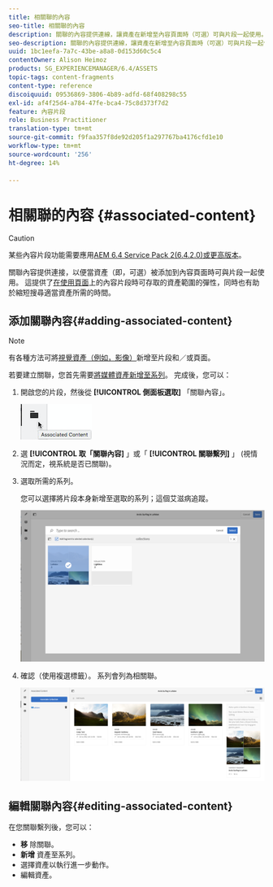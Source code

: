 ```yaml
---
title: 相關聯的內容
seo-title: 相關聯的內容
description: 關聯的內容提供連線，讓資產在新增至內容頁面時（可選）可與片段一起使用。
seo-description: 關聯的內容提供連線，讓資產在新增至內容頁面時（可選）可與片段一起使用。
uuid: 1bc1eefa-7a7c-43be-a8a8-0d153d60c5c4
contentOwner: Alison Heimoz
products: SG_EXPERIENCEMANAGER/6.4/ASSETS
topic-tags: content-fragments
content-type: reference
discoiquuid: 09536869-3806-4b89-adfd-68f408298c55
exl-id: af4f25d4-a784-47fe-bca4-75c8d373f7d2
feature: 內容片段
role: Business Practitioner
translation-type: tm+mt
source-git-commit: f9faa357f8de92d205f1a297767ba4176cfd1e10
workflow-type: tm+mt
source-wordcount: '256'
ht-degree: 14%

---
```


# 相關聯的內容 {#associated-content}

>[!CAUTION]
>
>某些內容片段功能需要應用[AEM 6.4 Service Pack 2(6.4.2.0)或更高版本](/help/release-notes/sp-release-notes.md)。

關聯內容提供連接，以便當資產（即，可選）被添加到內容頁面時可與片段一起使用。 這提供了[在使用頁面](/help/sites-authoring/content-fragments.md#using-associated-content)上的內容片段時可存取的資產範圍的彈性，同時也有助於縮短搜尋適當資產所需的時間。

## 添加關聯內容{#adding-associated-content}

>[!NOTE]
>
>有各種方法可將[視覺資產（例如，影像）](content-fragments.md#fragments-with-visual-assets)新增至片段和／或頁面。

若要建立關聯，您首先需要[將媒體資產新增至系列](managing-collections-touch-ui.md#adding-assets-to-a-collection)。 完成後，您可以：

1. 開啟您的片段，然後從 **[!UICONTROL 側面板選取]** 「關聯內容」。

   ![chlimage_1-207](assets/chlimage_1-207.png)

1. 選 **[!UICONTROL 取「關聯內容]** 」或「 **[!UICONTROL 關聯繫列]** 」 (視情況而定，視系統是否已關聯)。
1. 選取所需的系列。

   您可以選擇將片段本身新增至選取的系列；這個艾滋病追蹤。

   ![cfm-6420-04](assets/cfm-6420-04.png)

1. 確認（使用複選標籤）。 系列會列為相關聯。

   ![cfm-6420-05](assets/cfm-6420-05.png)

## 編輯關聯內容{#editing-associated-content}

在您關聯繫列後，您可以：

* **移** 除關聯。
* **新增** 資產至系列。
* 選擇資產以執行進一步動作。
* 編輯資產。
